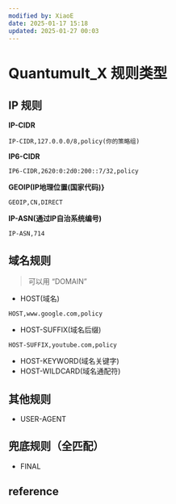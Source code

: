 ```yaml
---
modified by: XiaoE
date: 2025-01-17 15:18
updated: 2025-01-27 00:03
---
```


# Quantumult_X 规则类型

## IP 规则

**IP-CIDR**
```
IP-CIDR,127.0.0.0/8,policy(你的策略组)
```

**IP6-CIDR**
```
IP6-CIDR,2620:0:2d0:200::7/32,policy
```

**GEOIP(IP地理位置(国家代码)}**
```
GEOIP,CN,DIRECT
```

**IP-ASN(通过IP自治系统编号)**
```
IP-ASN,714
```

## 域名规则
> 可以用 “DOMAIN”
- HOST(域名)
```
HOST,www.google.com,policy
```
- HOST-SUFFIX(域名后缀)
```
HOST-SUFFIX,youtube.com,policy
```
- HOST-KEYWORD(域名关键字)
- HOST-WILDCARD(域名通配符)

## 其他规则
- USER-AGENT

## 兜底规则（全匹配）
- FINAL

## reference